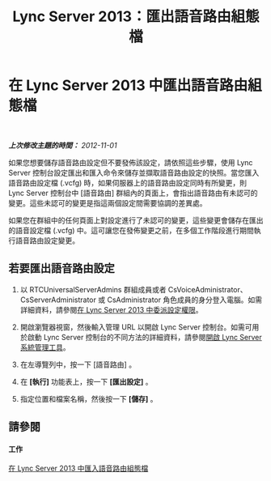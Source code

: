 ﻿---
title: Lync Server 2013：匯出語音路由組態檔
TOCTitle: 匯出語音路由組態檔
ms:assetid: 02ce922d-9ca8-4513-b09f-9de51f5c5bdc
ms:mtpsurl: https://technet.microsoft.com/zh-tw/library/Gg398081(v=OCS.15)
ms:contentKeyID: 49289915
ms.date: 08/10/2015
mtps_version: v=OCS.15
ms.translationtype: HT
---

# 在 Lync Server 2013 中匯出語音路由組態檔

 

_**上次修改主題的時間：** 2012-11-01_

如果您想要儲存語音路由設定但不要發佈該設定，請依照這些步驟，使用 Lync Server 控制台設定匯出和匯入命令來儲存並擷取語音路由設定的快照。當您匯入語音路由設定檔 (.vcfg) 時，如果伺服器上的語音路由設定同時有所變更，則 Lync Server 控制台中 \[語音路由\] 群組內的頁面上，會指出語音路由有未認可的變更。這些未認可的變更是指這兩個設定間需要協調的差異處。

如果您在群組中的任何頁面上對設定進行了未認可的變更，這些變更會儲存在匯出的語音設定檔 (.vcfg) 中。這可讓您在發佈變更之前，在多個工作階段進行期間執行語音路由設定變更。

## 若要匯出語音路由設定

1.  以 RTCUniversalServerAdmins 群組成員或者 CsVoiceAdministrator、CsServerAdministrator 或 CsAdministrator 角色成員的身分登入電腦。如需詳細資料，請參閱[在 Lync Server 2013 中委派設定權限](lync-server-2013-delegate-setup-permissions.md)。

2.  開啟瀏覽器視窗，然後輸入管理 URL 以開啟 Lync Server 控制台。如需可用於啟動 Lync Server 控制台的不同方法的詳細資料，請參閱[開啟 Lync Server 系統管理工具](lync-server-2013-open-lync-server-administrative-tools.md)。

3.  在左導覽列中，按一下 \[語音路由\] 。

4.  在 **\[執行\]** 功能表上，按一下 **\[匯出設定\]** 。

5.  指定位置和檔案名稱，然後按一下 **\[儲存\]** 。

## 請參閱

#### 工作

[在 Lync Server 2013 中匯入語音路由組態檔](lync-server-2013-import-a-voice-route-configuration-file.md)

